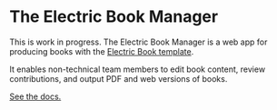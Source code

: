 # The Electric Book Manager

This is work in progress. The Electric Book Manager is a web app for producing books with the [Electric Book template](http://electricbookworks.github.io/electric-book/).

It enables non-technical team members to edit book content, review contributions, and output PDF and web versions of books.

[See the docs.](https://electricbookworks.github.io/elecitrc-book-gui/)
